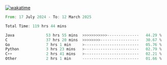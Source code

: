 [![wakatime](https://wakatime.com/badge/user/5970ac98-85fb-4bfd-a7d8-142e7d5bd274.svg)](https://wakatime.com/@5970ac98-85fb-4bfd-a7d8-142e7d5bd274)

<!--START_SECTION:waka-->

```rust
From: 17 July 2024 - To: 12 March 2025

Total Time: 119 hrs 44 mins

Java              53 hrs 55 mins  >>>>>>>>>>>--------------   44.29 %
C                 37 hrs 20 mins  >>>>>>>>-----------------   30.67 %
Go                7 hrs 1 min     >------------------------   05.76 %
Python            3 hrs 23 mins   >------------------------   02.79 %
C++               2 hrs 41 mins   >------------------------   02.21 %
Other             2 hrs 1 min     -------------------------   01.66 %
```

<!--END_SECTION:waka-->
